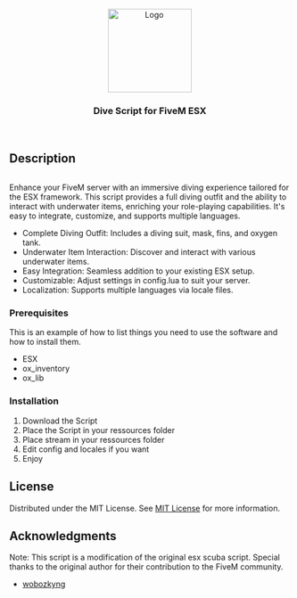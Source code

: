                         
<br/>
<div align="center">
<a href="https://github.com/ShaanCoding/ReadME-Generator">
<img src="https://edmondio.info/Edmondio_dev.png" alt="Logo" width="150" height="150">
</a>
<h3 align="center">Dive Script for FiveM ESX</h3>
<p align="center">

<br/>
</p>
</div>

 ## Description

![]()

Enhance your FiveM server with an immersive diving experience tailored for the ESX framework. This script provides a full diving outfit and the ability to interact with underwater items, enriching your role-playing capabilities. It's easy to integrate, customize, and supports multiple languages.


- Complete Diving Outfit: Includes a diving suit, mask, fins, and oxygen tank.
- Underwater Item Interaction: Discover and interact with various underwater items.
- Easy Integration: Seamless addition to your existing ESX setup.
- Customizable: Adjust settings in config.lua to suit your server.
- Localization: Supports multiple languages via locale files.
 ### Prerequisites

This is an example of how to list things you need to use the software and how to install them.

- ESX
- ox_inventory
- ox_lib
 ### Installation

1. Download the Script
2. Place the Script in your ressources folder
3. Place stream in your ressources folder
4. Edit config and locales if you want
5. Enjoy
 ## License

Distributed under the MIT License. See [MIT License](https://opensource.org/licenses/MIT) for more information.
 ## Acknowledgments

Note: This script is a modification of the original esx scuba script. Special thanks to the original author for their contribution to the FiveM community.


- [wobozkyng](https://github.com/wobozkyng/esx_scuba)
